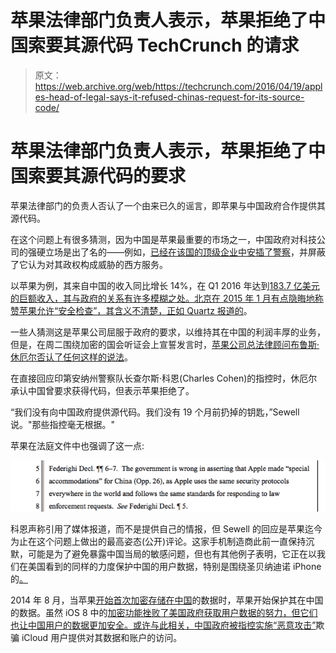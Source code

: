 # 苹果法律部门负责人表示，苹果拒绝了中国索要其源代码 TechCrunch 的请求

> 原文：<https://web.archive.org/web/https://techcrunch.com/2016/04/19/apples-head-of-legal-says-it-refused-chinas-request-for-its-source-code/>

# 苹果法律部门负责人表示，苹果拒绝了中国索要其源代码的要求

苹果法律部门的负责人否认了一个由来已久的谣言，即苹果与中国政府合作提供其源代码。

在这个问题上有很多猜测，因为中国是苹果最重要的市场之一，中国政府对科技公司的强硬立场是出了名的——例如，[已经在该国的顶级企业中安插了警察](https://web.archive.org/web/20221007185346/https://beta.techcrunch.com/2015/08/05/china-internet-policing/)，并屏蔽了它认为对其政权构成威胁的西方服务。

以苹果为例，其来自中国的收入同比增长 14%，在 Q1 2016 年达到[183.7 亿美元的巨额收入，其与政府的关系有许多模糊之处。北京在 2015 年 1 月有点隐晦地称赞苹果允许“安全检查”，其含义不清楚，正如 Quartz 报道的](https://web.archive.org/web/20221007185346/https://beta.techcrunch.com/2016/01/26/apple-shows-q1-china-revenues-of-18-37b-up-14-yoy/)。

一些人猜测这是苹果公司屈服于政府的要求，以维持其在中国的利润丰厚的业务，但是，在周二围绕加密的国会听证会上宣誓发言时，[苹果公司总法律顾问布鲁斯·休厄尔否认了任何这样的说法](https://web.archive.org/web/20221007185346/http://www.reuters.com/article/us-apple-encryption-idUSKCN0XG28Z)。

在直接回应印第安纳州警察队长查尔斯·科恩(Charles Cohen)的指控时，休厄尔承认中国曾要求获得代码，但表示苹果拒绝了。

“我们没有向中国政府提供源代码。我们没有 19 个月前扔掉的钥匙，”Sewell 说。"那些指控毫无根据。"

苹果在法庭文件中也强调了这一点:

![Screenshot 2016-04-20 12.24.00](img/36d237992ca71041b9b84f227fc8d2bb.png)

科恩声称引用了媒体报道，而不是提供自己的情报，但 Sewell 的回应是苹果迄今为止在这个问题上做出的最高姿态(公开)评论。这家手机制造商此前一直保持沉默，可能是为了避免暴露中国当局的敏感问题，但也有其他例子表明，它正在以我们在美国看到的同样的力度保护中国的用户数据，特别是围绕圣贝纳迪诺 iPhone 的[。](https://web.archive.org/web/20221007185346/https://beta.techcrunch.com/2016/02/24/tim-cook-a-backdoor-into-the-iphone-would-be-the-software-equivalent-of-cancer/)

2014 年 8 月，当苹果[开始首次加密存储在中国](https://web.archive.org/web/20221007185346/https://beta.techcrunch.com/2014/08/15/apple-taps-china-telecom-as-icloud-storage-provider-for-customers-in-china/)的数据时，苹果开始保护其在中国的数据。虽然 iOS 8 中的[加密功能挫败了美国政府获取用户数据的努力，但它们也让中国用户的数据更加安全。或许与此相关，](https://web.archive.org/web/20221007185346/http://www.usatoday.com/story/tech/2014/09/17/apple-ceo-tim-cook-privacy/15810009/)[中国政府被指控实施“恶意攻击”](https://web.archive.org/web/20221007185346/https://beta.techcrunch.com/2014/10/20/chinese-government-accused-of-staging-malicious-attack-on-apples-icloud-service/)欺骗 iCloud 用户提供对其数据和账户的访问。